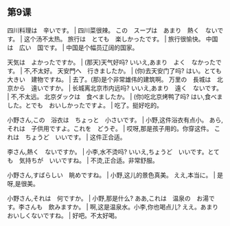 ## 第9课

四川料理は　辛いです。  |  四川菜很辣。
この　スープは　あまり　熱く　ないです。  |  这个汤不太热。
旅行は　とても　楽しかったです。  |  旅行很愉快。
中国は　広い　国です。  |  中国是个幅员辽阔的国家。


天気は　よかったですか。  |  (那天)天气好吗?
いいえ,あまり　よく　なかったです。  |  不,不太好。
天安門へ　行きましたか。  |  (你)去天安门了吗?
はい。とても　大きい　建物ですね。  |  去了。(那)是个非常雄伟的建筑啊。
万里の　長城は　北京から　遠いですか。  |  长城离北京市内远吗?
いいえ,あまり　遠く　ないです。  |  不,不太远。
北京ダックは　食べましたか。  |  (你)吃北京烤鸭了吗?
はい,食べました。とでも　おいしかったですよ。  |  吃了。挺好吃的。


小野さん,この　浴衣は　ちょっと　小さいです。  |  小野,这件浴衣有点小。
あら,それは　子供用ですよ。これを　どうぞ。  |  哎呀,那是孩子用的。你穿这件。
これは　ちょうど　いいです。  |  这件正合适。


李さん,熱く　ないですか。  |  小李,水不烫吗?
いいえ,ちょうど　いいです。とても　気持ちが　いいですね。  |  不烫,正合适。非常舒服。


小野さん,すばらしい　眺めですね。  |  小野,这儿的景色真美。
ええ,本当に。  |  是呀,是很美。


小野さん,それは　何ですか。  |  小野,那是什么?
ああ,これは　温泉の　お湯です。李さんも　飲みますか。  |  啊,这是温泉水。小李,你也喝点儿?
ええ。あまり　おいしくないですね。  |  好吧。不太好喝。